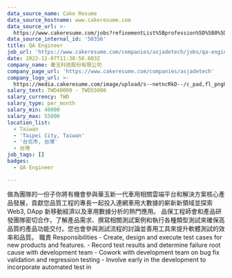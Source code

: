 ```yaml
---
data_source_name: Cake Resume
data_source_hostname: www.cakeresume.com
data_source_url: >-
  https://www.cakeresume.com/jobs?refinementList%5Bprofession%5D%5B0%5D=engineering_qa-engineer&refinementList%5Bsalary_type%5D=per_month&refinementList%5Bsalary_currency%5D=TWD&range%5Bsalary_range%5D%5Bmax%5D=600000
data_source_internal_id: '50356'
title: QA Engineer
job_url: 'https://www.cakeresume.com/companies/asjadetech/jobs/qa-engineer-f8f6e2'
date: 2022-12-07T11:38:58.603Z
company_name: 華玉科技股份有限公司
company_page_url: 'https://www.cakeresume.com/companies/asjadetech'
company_logo_url: >-
  https://media.cakeresume.com/image/upload/s--netncRkD--/c_pad,fl_png8,h_200,w_200/v1639662151/fr3pbfmwsog7lzoj1kgp.png
salary_text: TWD40000 - TWD55000
salary_currency: TWD
salary_type: per_month
salary_min: 40000
salary_max: 55000
location_list:
  - Taiwan
  - 'Taipei City, Taiwan'
  - '台北市, 台灣'
  - 台灣
job_tags: []
badges:
  - QA Engineer

---
```


做為團隊的一份子你將有機會參與華玉新一代車用相關雲端平台和解決方案核心產品發展，貢獻您品質工程的專長一起投入連網車用大數據的嶄新新領域並探索Web3, DApp 新移動經濟以及車用數據分析的熱門應用。 品保工程師會和產品研發團隊密切合作，了解產品需求、撰寫相關測試案例和執行各種類型測試來確保高品質的產品功能交付。您也會參與測試流程的討論並善用工具來提升軟體測試的效率和品質。 職責 Responsibilities - Create, design and execute test cases for new products and features. - Record test results and determine failure root cause with development team - Cowork with development team on bug fix validation and regression testing - Involve early in the development to incorporate automated test in